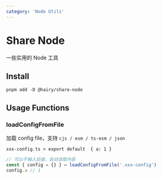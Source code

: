 ```yaml
---
category: 'Node Utils'
---
```


# Share Node

一些实用的 Node 工具

## Install

```
pnpm add -D @hairy/share-node
```

## Usage Functions

### loadConfigFromFile

加载 config file，支持 `cjs / esm / ts-esm / json`

`xxx-config.ts > export default  { a: 1 }`

```ts
// 可以不输入后缀，自动读取内容
const { config = {} } = loadConfigFromFile('.xxx-config')
config.a // 1
```